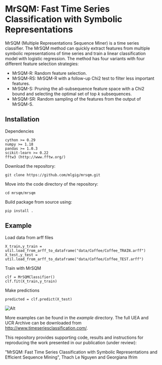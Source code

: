 # MrSQM: Fast Time Series Classification with Symbolic Representations

MrSQM (Multiple Representations Sequence Miner) is a time series classifier. The 
MrSQM method can quickly extract features from multiple symbolic representations of time series and train a linear classification model with logistic regression. The method has four variants with four different feature selection strategies:

  * MrSQM-R: Random feature selection.
  * MrSQM-RS: MrSQM-R with a follow-up Chi2 test to filter less important features.
  * MrSQM-S: Pruning the all-subsequence feature space with a Chi2 bound and selecting the optimal set of top *k* subsequences.
  * MrSQM-SR: Random sampling of the features from the output of MrSQM-S.

## Installation

Dependencies
```
cython >= 0.29
numpy >= 1.18
pandas >= 1.0.3
scikit-learn >= 0.22
fftw3 (http://www.fftw.org/)
```

Download the repository: 
```
git clone https://github.com/mlgig/mrsqm.git
```
Move into the code directory of the repository: 
```
cd mrsqm/mrsqm
```
Build package from source using: 
```
pip install .
```
## Example

Load data from arff files
```
X_train,y_train = util.load_from_arff_to_dataframe("data/Coffee/Coffee_TRAIN.arff")
X_test,y_test = util.load_from_arff_to_dataframe("data/Coffee/Coffee_TEST.arff")
```
Train with MrSQM
```
clf = MrSQMClassifier()
clf.fit(X_train,y_train)
```

Make predictions
```
predicted = clf.predict(X_test)
```

![Alt](figs/saliencymap.jpg) 

More examples can be found in the *example* directory. The full UEA and UCR Archive can be downloaded from http://www.timeseriesclassification.com/.


This repository provides supporting code, results and instructions for reproducing the work presented in our publication (under review):

"MrSQM: Fast Time Series Classification with Symbolic Representations and Efficient Sequence Mining", Thach Le Nguyen and Georgiana Ifrim
